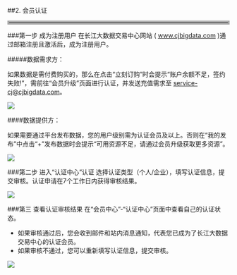 
##2. 会员认证

<hr style=" border:4px solid #A9A9A9;" />

###第一步 成为注册用户
在长江大数据交易中心网站 ( www.cjbigdata.com )通过邮箱注册且激活后，成为注册用户。

#####数据需求方：

如果数据是需付费购买的，那么在点击“立刻订购”时会提示“账户余额不足，签约失败!”，需前往“会员升级”页面进行认证，并发送充值需求至 service-cj@cjbigdata.com。

![](img/lack_of_balance.png)

####数据提供方：

如果需要通过平台发布数据，您的用户级别需为认证会员及以上。否则在“我的发布”中点击“+”发布数据时会提示“可用资源不足，请通过会员升级获取更多资源”。

![](img/lack_of_resource.png)

###第二步 进入“认证中心”认证
 选择认证类型（个人/企业），填写认证信息，提交审核。认证申请在7个工作日内获得审核结果。

![](img/certificate.png)

###第三 查看认证审核结果
在“会员中心”-“认证中心”页面中查看自己的认证状态。

* 如果审核通过后，您会收到邮件和站内消息通知，代表您已成为了长江大数据交易中心的认证会员。
* 如果审核不通过，您可以重新填写认证信息，提交审核。


![](img/certificate_result.png)